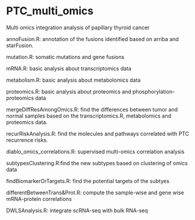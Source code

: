 # PTC_multi_omics
Multi omics integration analysis of papillary thyroid cancer

annoFusion.R: annotation of the fusions identified based on arriba and starFusion.

mutation.R: somatic mutations and gene fusions

mRNA.R: basic analysis about transcriptomics data

metabolism.R: basic analysis about metabolomics data

proteomics.R: basic analysis about proteomics and phosphorylation-proteomics data

mergeDiffResAmongOmics.R: find the differences between tumor and normal samples based on the transcriptomics.R, metabolomics and proteomics data.

recurRiskAnalysis.R: find the molecules and pathways correlated with PTC recurrence risks.

diablo_omics_correlations.R: supervised multi-omics correlation analysis

subtypesClustering.R:find the new subtypes based on clustering of omics data

findBiomarkerOrTargets.R: find the potential targets of the subtyes

differentBetweenTrans&Prot.R: compute the sample-wise and gene wise mRNA-protein correlations

DWLSAnalysis.R: integrate scRNA-seq with bulk RNA-seq
